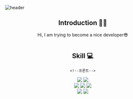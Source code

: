 <!--
**DawnteaStudio/DawnteaStudio** is a ✨ _special_ ✨ repository because its `README.md` (this file) appears on your GitHub profile.

Here are some ideas to get you started:

- 🔭 I’m currently working on ...
- 🌱 I’m currently learning ...
- 👯 I’m looking to collaborate on ...
- 🤔 I’m looking for help with ...
- 💬 Ask me about ...
- 📫 How to reach me: ...
- 😄 Pronouns: ...
- ⚡ Fun fact: ...
-->

<!-- 헤더 -->
![header](https://capsule-render.vercel.app/api?type=Cylinder&color=auto&height=100&section=header&text=Dawntea-nl-Studio🍵&fontSize=60&animation=twinkling)

<div align=center>
  
<!--소개-->
  
## Introduction ✋🏻
Hi, I am trying to become a nice developer😎
<br/><br/>
  
<!--기술스택-->
  ## Skill 💻
  
    <!--프론트-->
  <img src="https://img.shields.io/badge/HTML-#E34F26?style=flat&logo=HTML5&logoColor=white"/>
  <img src="https://img.shields.io/badge/CSS-#1572B6?style=flat&logo=CSS3&logoColor=white"/>
   <br/>
  <!--백-->
   <img src="https://img.shields.io/badge/Express-#000000?style=flat&logo=Express&logoColor=white"/>
   <img src="https://img.shields.io/badge/MongoDB-#47A248?style=flat&logo=MongoDB&logoColor=green"/>
   <img src="https://img.shields.io/badge/Node.js-#339933?style=flat&logo=Node.js&logoColor=green"/>
  <br/>
  <!--언어 및 툴 -->
   <img src="https://img.shields.io/badge/Java-007396?style=flat&logo=Java&logoColor=white"/>
    <img src="https://img.shields.io/badge/JavaScript-F7DF1E?style=flat&logo=JavaScript&logoColor=white"/>
<br/><br/>
